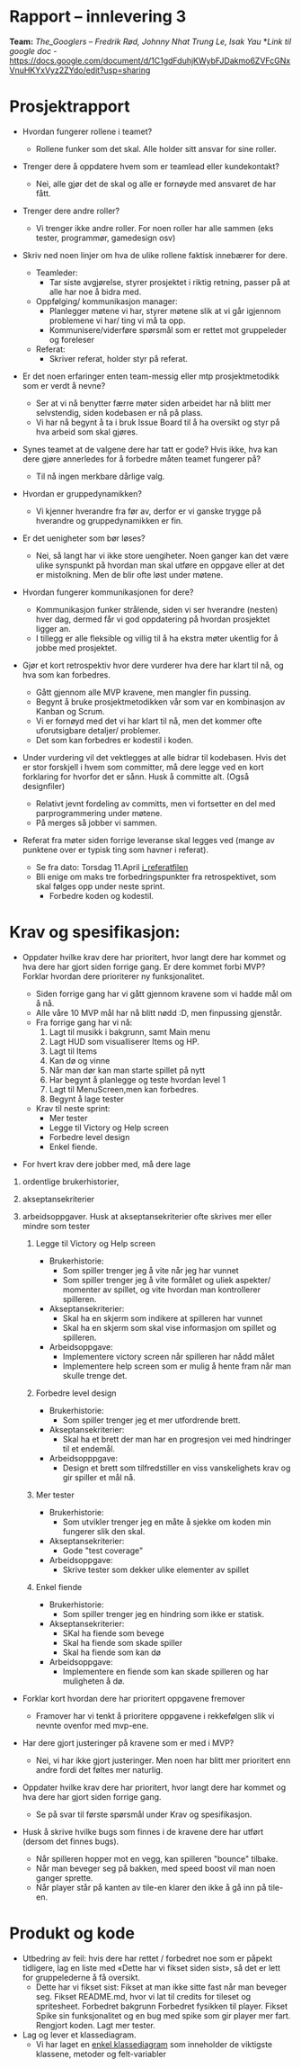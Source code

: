 # Rapport – innlevering 3
**Team:** *The_Googlers* – *Fredrik Rød, Johnny Nhat Trung Le, Isak Yau*
**Link til google doc* - https://docs.google.com/document/d/1C1gdFduhjKWybFJDakmo6ZVFcGNxVnuHKYxVyz2ZYdo/edit?usp=sharing
# Prosjektrapport
* Hvordan fungerer rollene i teamet?
    * Rollene funker som det skal. Alle holder sitt ansvar for sine roller.
* Trenger dere å oppdatere hvem som er teamlead eller kundekontakt?
    * Nei, alle gjør det de skal og alle er fornøyde med ansvaret de har fått.
* Trenger dere andre roller?
    * Vi trenger ikke andre roller. For noen roller har alle sammen (eks tester, programmør, gamedesign osv)

* Skriv ned noen linjer om hva de ulike rollene faktisk innebærer for dere.
    * Teamleder:
        * Tar siste avgjørelse, styrer prosjektet i riktig retning, passer på at alle har noe å bidra med.
    * Oppfølging/ kommunikasjon manager:
        * Planlegger møtene vi har, styrer møtene slik at vi går igjennom problemene vi har/ ting vi må ta opp.
        * Kommunisere/viderføre spørsmål som er rettet mot gruppeleder og foreleser
    * Referat:
        * Skriver referat, holder styr på referat.

* Er det noen erfaringer enten team-messig eller mtp prosjektmetodikk som er verdt å nevne?
    * Ser at vi nå benytter færre møter siden arbeidet har nå blitt mer selvstendig, siden kodebasen er nå på plass.
    * Vi har nå begynt å ta i bruk Issue Board til å ha oversikt og styr på hva arbeid som skal gjøres.

* Synes teamet at de valgene dere har tatt er gode? Hvis ikke, hva kan dere gjøre annerledes for å forbedre måten teamet fungerer på?
    * Til nå ingen merkbare dårlige valg.

* Hvordan er gruppedynamikken?
    * Vi kjenner hverandre fra før av, derfor er vi ganske trygge på hverandre og gruppedynamikken er fin.
* Er det uenigheter som bør løses?
    * Nei, så langt har vi ikke store uengiheter. Noen ganger kan det være ulike synspunkt på hvordan man skal utføre en oppgave eller at det er mistolkning.
      Men de blir ofte løst under møtene.
* Hvordan fungerer kommunikasjonen for dere?
    * Kommunikasjon funker strålende, siden vi ser hverandre (nesten) hver dag, dermed får vi god oppdatering på hvordan prosjektet ligger an.
    * I tillegg er alle fleksible og villig til å ha ekstra møter ukentlig for å jobbe med prosjektet.
* Gjør et kort retrospektiv hvor dere vurderer hva dere har klart til nå, og hva som kan forbedres.
    * Gått gjennom alle MVP kravene, men mangler fin pussing.
    * Begynt å bruke prosjektmetodikken vår som var en kombinasjon av Kanban og Scrum.
    * Vi er fornøyd med det vi har klart til nå, men det kommer ofte uforutsigbare detaljer/ problemer.
    * Det som kan forbedres er kodestil i koden.

* Under vurdering vil det vektlegges at alle bidrar til kodebasen.
  Hvis det er stor forskjell i hvem som committer, må dere legge ved en kort forklaring for hvorfor det er sånn. Husk å committe alt. (Også designfiler)
    * Relativt jevnt fordeling av committs, men vi fortsetter en del med parprogrammering under møtene.
    * På merges så jobber vi sammen.

* Referat fra møter siden forrige leveranse skal legges ved (mange av punktene over er typisk ting som havner i referat).
    * Se fra dato: Torsdag 11.April [i_referatfilen](referat.md)
  * Bli enige om maks tre forbedringspunkter fra retrospektivet, som skal følges opp under neste sprint.
    * Forbedre koden og kodestil.


# Krav og spesifikasjon:
* Oppdater hvilke krav dere har prioritert, hvor langt dere har kommet og hva dere har gjort siden forrige gang.
  Er dere kommet forbi MVP? Forklar hvordan dere prioriterer ny funksjonalitet.
    * Siden forrige gang har vi gått gjennom kravene som vi hadde mål om å nå.
    * Alle våre 10 MVP mål har nå blitt nødd :D, men finpussing gjenstår.
    * Fra forrige gang har vi nå:
      1. Lagt til musikk i bakgrunn, samt Main menu
      2. Lagt HUD som visualliserer Items og HP.
      3. Lagt til Items
      4. Kan dø og vinne
      5. Når man dør kan man starte spillet på nytt
      6. Har begynt å planlegge og teste hvordan level 1
      7. Lagt til MenuScreen,men kan forbedres.
      8. Begynt å lage tester
    * Krav til neste sprint:
      * Mer tester
      * Legge til Victory og Help screen
      * Forbedre level design
      * Enkel fiende.

* For hvert krav dere jobber med, må dere lage
1) ordentlige brukerhistorier,
2) akseptansekriterier
3) arbeidsoppgaver. Husk at akseptansekriterier ofte skrives mer eller mindre som tester
 
    1. Legge til Victory og Help screen
       * Brukerhistorie:
         - Som spiller trenger jeg å vite når jeg har vunnet
         - Som spiller trenger jeg å vite formålet og uliek aspekter/ momenter av spillet, og vite hvordan man kontrollerer spilleren.
       * Akseptansekriterier:
         - Skal ha en skjerm som indikere at spilleren har vunnet
         - Skal ha en skjerm som skal vise informasjon om spillet og spilleren.
       * Arbeidsoppgave:
         - Implementere victory screen når spilleren har nådd målet
         - Implementere help screen som er mulig å hente fram når man skulle trenge det.
    
    2. Forbedre level design
         * Brukerhistorie:
           - Som spiller trenger jeg et mer utfordrende brett.
         * Akseptansekriterier:
           - Skal ha et brett der man har en progresjon vei med hindringer til et endemål. 
         * Arbeidsopppgave:
           - Design et brett som tilfredstiller en viss vanskelighets krav og gir spiller et mål nå.

   3. Mer tester
       * Brukerhistorie:
           - Som utvikler trenger jeg en måte å sjekke om koden min fungerer slik den skal.
       * Akseptansekriterier:
           - Gode "test coverage"
       * Arbeidsoppgave:
           - Skrive tester som dekker ulike elementer av spillet
    
    4. Enkel fiende
       * Brukerhistorie:
         - Som spiller trenger jeg en hindring som ikke er statisk.
       * Akseptansekriterier:
         -  SKal ha fiende som bevege
         -  Skal ha fiende som skade spiller
         -  Skal ha fiende som kan dø
       * Arbeidsoppgave:
         - Implementere en fiende som kan skade spilleren og har muligheten å dø.

* Forklar kort hvordan dere har prioritert oppgavene fremover
    * Framover har vi tenkt å prioritere oppgavene i rekkefølgen slik vi nevnte ovenfor med mvp-ene.
* Har dere gjort justeringer på kravene som er med i MVP?
    * Nei, vi har ikke gjort justeringer. Men noen har blitt mer prioritert enn andre fordi det føltes mer naturlig.

* Oppdater hvilke krav dere har prioritert, hvor langt dere har kommet og hva dere har gjort siden forrige gang.
    * Se på svar til første spørsmål under Krav og spesifikasjon.
* Husk å skrive hvilke bugs som finnes i de kravene dere har utført (dersom det finnes bugs).
    *  Når spilleren hopper mot en vegg, kan spilleren "bounce" tilbake.
    *  Når man beveger seg på bakken, med speed boost vil man noen ganger sprette.
    *  Når player står på kanten av tile-en klarer den ikke å gå inn på tile-en.

# Produkt og kode
* Utbedring av feil: hvis dere har rettet / forbedret noe som er påpekt tidligere, lag en liste med «Dette har vi fikset siden sist», så det er lett for gruppelederne å få oversikt.
    * Dette har vi fikset sist:
      Fikset at man ikke sitte fast når man beveger seg.
      Fikset README.md, hvor vi lat til credits for tileset og spritesheet.
      Forbedret bakgrunn
      Forbedret fysikken til player.
      Fikset Spike sin funksjonalitet og en bug med spike som gir player mer fart.
      Rengjort koden. 
      Lagt mer tester.
* Lag og lever et klassediagram.
    * Vi har laget en [enkel klassediagram](diagram/diagram.puml) som inneholder de viktigste klassene, metoder og felt-variabler